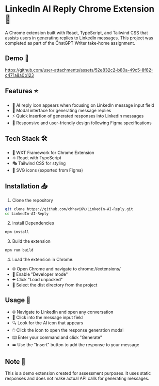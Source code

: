 # LinkedIn AI Reply Chrome Extension 🤖

A Chrome extension built with React, TypeScript, and Tailwind CSS that assists users in generating replies to LinkedIn messages. This project was completed as part of the ChatGPT Writer take-home assignment.

## Demo 🎥

https://github.com/user-attachments/assets/52e832c2-b80a-49c5-8f82-c471a8a0b123

## Features ⭐

- 💬 AI reply icon appears when focusing on LinkedIn message input field
- 🔲 Modal interface for generating message replies
- ⚡ Quick insertion of generated responses into LinkedIn messages
- 🎨 Responsive and user-friendly design following Figma specifications

## Tech Stack 🛠️

- 🔌 WXT Framework for Chrome Extension
- ⚛️ React with TypeScript
- 🎭 Tailwind CSS for styling
- 🎯 SVG icons (exported from Figma)

## Installation 📥

1. Clone the repository
```bash
git clone https://github.com/chhavi6V/LinkedIn-AI-Reply.git
cd LinkedIn-AI-Reply

```

2. Install Dependencies
```bash
npm install
```

3. Build the extension
```bash
npm run build
```

4. Load the extension in Chrome:

- 🌐 Open Chrome and navigate to chrome://extensions/
- 🔧 Enable "Developer mode"
- ➕ Click "Load unpacked"
- 📁 Select the dist directory from the project

## Usage 📖

- 🌐 Navigate to LinkedIn and open any conversation
- 💭 Click into the message input field
- 🔍 Look for the AI icon that appears
- 🖱️ Click the icon to open the response generation modal
- ⌨️ Enter your command and click "Generate"
- ➡️ Use the "Insert" button to add the response to your message

## Note 📝
This is a demo extension created for assessment purposes. It uses static responses and does not make actual API calls for generating messages.
